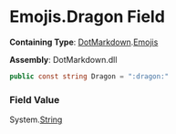# Emojis\.Dragon Field

**Containing Type**: [DotMarkdown](../../README.md)\.[Emojis](../README.md)

**Assembly**: DotMarkdown\.dll

```csharp
public const string Dragon = ":dragon:"
```

### Field Value

System\.[String](https://docs.microsoft.com/en-us/dotnet/api/system.string)